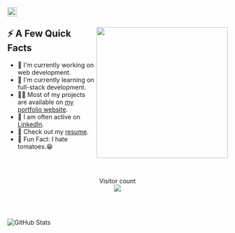 <a href="https://www.linkedin.com/in/devops-code-265b6a263/">
  <img align="left" alt="Tomas Ondrejka LinkedIn" width="22px" src="https://cdn.tomondre.com/icons/linkedinn.svg" />
</a>

</br>

<div>
  
  <img width="300px" align="right" src="https://i.pinimg.com/236x/01/70/6c/01706cc3e93361962bf58e5e67d5591e.jpg" />
  <h2>⚡️ A Few Quick Facts</h2>
  <ul>
    <li>🧐 I'm currently working on web development.</li>
    <li>🍃 I'm currently learning on full-stack development.</li>
    <li>👨‍💻 Most of my projects are available on <a href="https://github.com/maroiane2">my portfolio website</a>.</li>
    <li>📝 I am often active on <a href="https://www.linkedin.com/in/devops-code-265b6a263/">LinkedIn</a>.</li>
    <li>📙 Check out my <a href="#">resume</a>.</li>
    <li>🎉 Fun Fact: I hate tomatoes.😁</li>
  </ul>
</div>

</br>
</br>
<p align="center"> 
  Visitor count<br>
  <img src="https://profile-counter.glitch.me/maroiane2/count.svg" />
</p>
</br>
</br>

![GitHub Stats](https://github-readme-stats.vercel.app/api?username=maroiane2&theme=radical)
